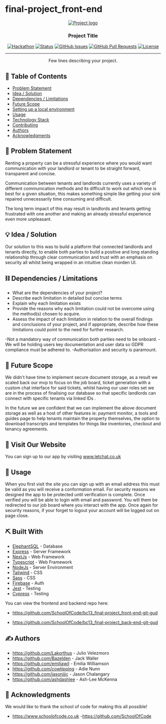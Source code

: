 # final-project_front-end

<p align="center">
  <a href="" rel="noopener">
 <img src="https://i.imgur.com/AZ2iWek.png" alt="Project logo"></a>
</p>
<h3 align="center">Project Title</h3>

<div align="center">

[![Hackathon](https://img.shields.io/badge/hackathon-name-orange.svg)](http://hackathon.url.com)
[![Status](https://img.shields.io/badge/status-active-success.svg)]()
[![GitHub Issues](https://img.shields.io/github/issues/kylelobo/The-Documentation-Compendium.svg)](https://github.com/kylelobo/The-Documentation-Compendium/issues)
[![GitHub Pull Requests](https://img.shields.io/github/issues-pr/kylelobo/The-Documentation-Compendium.svg)](https://github.com/kylelobo/The-Documentation-Compendium/pulls)
[![License](https://img.shields.io/badge/license-MIT-blue.svg)](LICENSE.md)

</div>

---

<p align="center"> Few lines describing your project.
    <br> 
</p>

## 📝 Table of Contents

- [Problem Statement](#problem_statement)
- [Idea / Solution](#idea)
- [Dependencies / Limitations](#limitations)
- [Future Scope](#future_scope)
- [Setting up a local environment](#getting_started)
- [Usage](#usage)
- [Technology Stack](#tech_stack)
- [Contributing](../CONTRIBUTING.md)
- [Authors](#authors)
- [Acknowledgments](#acknowledgments)

## 🧐 Problem Statement <a name = "problem_statement"></a>

Renting a property can be a stressful experience where you would want communication with your landlord or tenant to be straight forward, transparent and concise.

Communication between tenants and landlords currently uses a variety of different communication methods and its difficult to work out which one is best for a given situation, this makes something simple like getting your sink repaired unnecessarily time consuming and difficult.

The long term impact of this may result in landlords and tenants getting frustrated with one another and making an already stressful experience even more unpleasant.

## 💡 Idea / Solution <a name = "idea"></a>

Our solution to this was to build a platform that connected landlords and tenants directly, to enable both parties to build a positive and long standing relationship through clear communication and trust with an emphasis on security all whilst being wrapped in an intuitive clean morden UI.

## ⛓️ Dependencies / Limitations <a name = "limitations"></a>

- What are the dependencies of your project?
- Describe each limitation in detailed but concise terms
- Explain why each limitation exists
- Provide the reasons why each limitation could not be overcome using the method(s) chosen to acquire.
- Assess the impact of each limitation in relation to the overall findings and conclusions of your project, and if
  appropriate, describe how these limitations could point to the need for further research.

-Not a mandatory way of communication both parties need to be onboard.
-We will be holding users key documentation and user data so GDPR compliance must be adhered to.
-Authorisation and security is paramount.

## 🚀 Future Scope <a name = "future_scope"></a>

We didn't have time to implement secure document storage, as a result we scaled back our mvp to focus on the job board, ticket generation with a custom chat interface for said tickets, whilst having our user roles set we are in the process of finalising our database so that specific landlords can connect with specific tenants via linked IDs .

In the future we are confident that we can implement the above document storage as well as a host of other features ie: payment monitor, a tools and guides page to help tenants maintain the property themselves, the option to download transcripts and templates for things like inventories, checkout and tenancy agreements.

## 🏁 Visit Our Website <a name = "vist_our_website"></a>

You can sign up to our app by visiting www.letchat.co.uk

## 🎈 Usage <a name="usage"></a>

When you first visit the site you can sign up with an email address this must be valid as you will receive a conformation email.
For security reasons we designed the app to be protected until verification is complete.
Once verified you will be able to login with email and password.
You will them be redirected to our job board where you interact with the app.
Once again for security reasons, if your forget to logout your account will be logged out on page close.

## ⛏️ Built With <a name = "tech_stack"></a>

- [ElephantSQL](https://www.elephantsql.com) - Database
- [Express](https://expressjs.com/) - Server Framework
- [NextJs](https://nextjs.org/) - Web Framework
- [Typescript](https://www.typescriptlang.org) - Web Framework
- [NodeJs](https://nodejs.org/en/) - Server Environment
- [Taliwind](https://tailwindcss.com) - CSS
- [Sass](https://sass-lang.com/) - CSS
- [Firebase](https://firebase.google.com/) - Auth
- [Jest](https://jestjs.io) - Testing
- [Cypress](https://www.cypress.io) - Testing

You can view the frontend and backend repo here:

- https://github.com/SchoolOfCode/bc13_final-project_front-end-git-gud

- https://github.com/SchoolOfCode/bc13_final-project_back-end-git-gud

## ✍️ Authors <a name = "authors"></a>

- https://github.com/Lakorthus - Julio Velezmoro
- https://github.com/Bazelden - Jack Waller
- https://github.com/emiliawil - Emilia Williamson
- https://github.com/cowtipping - Adie Nunn
- https://github.com/jasonjjjc - Jason Chalangary
- https://github.com/ashdashlee - Ash-Lee McKenna

## 🎉 Acknowledgments <a name = "acknowledgments"></a>

We would like to thank the school of code for making this all possible!

- https://www.schoolofcode.co.uk -https://github.com/SchoolOfCode
